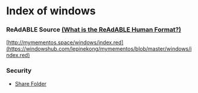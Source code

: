 
# Index of windows


### ReAdABLE Source [(What is the ReAdABLE Human Format?)](http://readablehumanformat.com)

[http://mymementos.space/windows/index.red](https://windowshub.com/lepinekong/mymementos/blob/master/windows/index.red)


### Security

- [Share Folder](./share-folder)
                        
